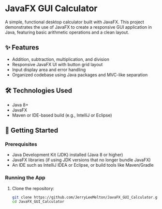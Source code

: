 # JavaFX GUI Calculator

A simple, functional desktop calculator built with JavaFX. This project demonstrates the use of JavaFX to create a responsive GUI application in Java, featuring basic arithmetic operations and a clean layout.

## ✨ Features

- Addition, subtraction, multiplication, and division
- Responsive JavaFX UI with button grid layout
- Input display area and error handling
- Organized codebase using Java packages and MVC-like separation

## 🛠 Technologies Used

- Java 8+
- JavaFX
- Maven or IDE-based build (e.g., IntelliJ or Eclipse)

## 🚀 Getting Started

### Prerequisites

- Java Development Kit (JDK) installed (Java 8 or higher)
- JavaFX libraries (if using JDK versions that no longer bundle JavaFX)
- An IDE such as IntelliJ IDEA or Eclipse, or build tools like Maven/Gradle

### Running the App

1. Clone the repository:
   ```bash
   git clone https://github.com/JerryLeeMelton/JavaFX_GUI_Calculator.git
   cd JavaFX_GUI_Calculator
